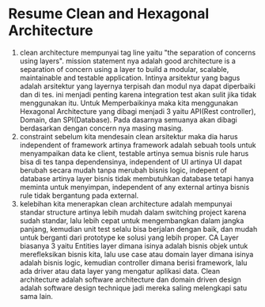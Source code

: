 # Resume Clean and Hexagonal Architecture

1. clean architecture mempunyai tag line yaitu "the separation of concerns using layers". mission statement nya adalah good architecture is a separation of concern using a layer to build a modular, scalable, maintainable and testable application. Intinya arsitektur yang bagus adalah arsitektur yang layernya terpisah dan modul nya dapat diperbaiki dan di tes. ini menjadi penting karena integration test akan sulit jika tidak menggunakan itu. Untuk Memperbaikinya maka kita menggunakan Hexagonal Architecture yang dibagi menjadi 3 yaitu API(Rest controller), Domain, dan SPI(Database). Pada dasarnya semuanya akan dibagi berdasarkan dengan concern nya masing masing.
2. constraint sebelum kita mendesain clean arsitektur maka dia harus independent of framework artinya framework adalah sebuah tools untuk menyampaikan data ke client, testable artinya semua bisnis rule harus bisa di tes tanpa dependensinya, independent of UI artinya UI dapat berubah secara mudah tanpa merubah bisnis logic, indepent of database artinya layer bisnis tidak membutuhkan database tetapi hanya meminta untuk menyimpan, independent of any external artinya bisnis rule tidak bergantung pada external.
3. kelebihan kita menerapkan clean architecture adalah mempunyai standar structure artinya lebih mudah dalam switching project karena sudah standar, lalu lebih cepat untuk mengembangkan dalam jangka panjang, kemudian unit test selalu bisa berjalan dengan baik, dan mudah untuk berganti dari prototype ke solusi yang lebih proper. CA Layer biasanya 3 yaitu Entities layer dimana isinya adalah bisnis objek untuk merefleksikan bisnis kita, lalu use case atau domain layer dimana isinya adalah bisnis logic, kemudian controller dimana berisi framework, lalu ada driver atau data layer yang mengatur aplikasi data. Clean architecture adalah software architecture dan domain driven design adalah software design technique jadi mereka saling melengkapi satu sama lain.